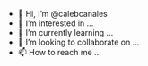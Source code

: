 - 👋 Hi, I’m @calebcanales
- 👀 I’m interested in ...
- 🌱 I’m currently learning ...
- 💞️ I’m looking to collaborate on ...
- 📫 How to reach me ...

<!---
calebcanales/calebcanales is a ✨ special ✨ repository because its `README.md` (this file) appears on your GitHub profile.
You can click the Preview link to take a look at your changes.
--->
